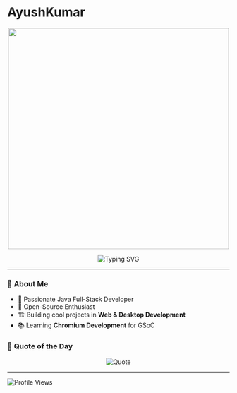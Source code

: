 # AyushKumar
<p align="center">
  <img src="https://media.giphy.com/media/QTfX9Ejfra3ZmNxh6B/giphy.gif" width="500">
</p>
<p align="center">
  <img src="https://readme-typing-svg.herokuapp.com?font=Fira+Code&size=24&pause=1000&color=00AEEF&center=true&vCenter=true&width=450&lines=Hi%2C+I'm+Ayush+Kumar!;Java+Full-Stack+Developer;Open-Source+Contributor" alt="Typing SVG">
</p>

---

### 🌟 **About Me**  
- 🚀 Passionate Java Full-Stack Developer  
- 🎯 Open-Source Enthusiast  
- 🏗️ Building cool projects in **Web & Desktop Development**  
- 📚 Learning **Chromium Development** for GSoC  



### 💬 **Quote of the Day**  
<p align="center">
  <img src="https://quotes-github-readme.vercel.app/api?type=horizontal&theme=radical" alt="Quote">
</p>

---

![Profile Views](https://komarev.com/ghpvc/?username=AyushKumar&color=blue)
<!---
AYushKUmar1161/AYushKUmar1161 is a ✨ special ✨ repository because its `README.md` (this file) appears on your GitHub profile.
You can click the Preview link to take a look at your changes.
--->
